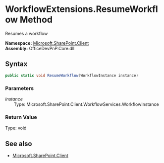 # WorkflowExtensions.ResumeWorkflow Method  
Resumes a workflow  

**Namespace:** [Microsoft.SharePoint.Client](Microsoft.SharePoint.Client.md)  
**Assembly:** OfficeDevPnP.Core.dll  
## Syntax
```C#
public static void ResumeWorkflow(WorkflowInstance instance)
```
### Parameters
*instance*  
&emsp;&emsp;Type: Microsoft.SharePoint.Client.WorkflowServices.WorkflowInstance  
### Return Value
Type: void  

## See also
- [Microsoft.SharePoint.Client](Microsoft.SharePoint.Client.md)
